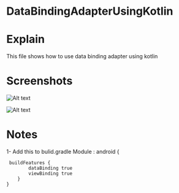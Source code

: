 # DataBindingAdapterUsingKotlin

# Explain 
This file shows how to use data binding adapter using kotlin 

# Screenshots

![Alt text](https://firebasestorage.googleapis.com/v0/b/recalcerview.appspot.com/o/Screenshot_20220406-125704_dataBindingAdapter%5B1%5D.jpg?alt=media&token=e6ecd3f0-4988-46d5-a0eb-651ef7ff491d)

![Alt text](https://firebasestorage.googleapis.com/v0/b/recalcerview.appspot.com/o/Screenshot_20220406-125659_dataBindingAdapter%5B1%5D.jpg?alt=media&token=fa2bdb5f-bf5e-4d34-8f57-f63d09a61754) 

# Notes 
1- Add this to bulid.gradle Module :
android { 
```
 buildFeatures {
        dataBinding true
        viewBinding true
    }
}
